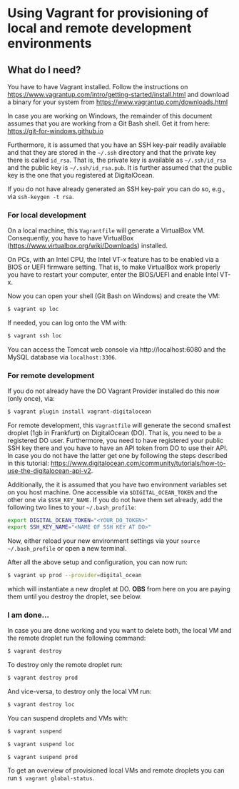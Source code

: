 # Using Vagrant for provisioning of local and remote development environments

## What do I need?

You have to have Vagrant installed. Follow the instructions on https://www.vagrantup.com/intro/getting-started/install.html and download a binary for your system from https://www.vagrantup.com/downloads.html

In case you are working on Windows, the remainder of this document assumes that you are working from a Git Bash shell. Get it from here: https://git-for-windows.github.io

Furthermore, it is assumed that you have an SSH key-pair readily available and that they are stored in the `~/.ssh` directory and that the private key there is called `id_rsa`. That is, the private key is available as `~/.ssh/id_rsa` and the public key is `~/.ssh/id_rsa.pub`. It is further assumed that the public key is the one that you registered at DigitalOcean.

If you do not have already generated an SSH key-pair you can do so, e.g., via `ssh-keygen -t rsa`.


### For local development


On a local machine, this `Vagrantfile` will generate a VirtualBox VM. Consequently, you have to have VirtualBox (https://www.virtualbox.org/wiki/Downloads) installed.

On PCs, with an Intel CPU, the Intel VT-x feature has to be enabled via a BIOS or UEFI firmware setting. That is, to make VirtualBox work properly you have to restart your computer, enter the BIOS/UEFI and enable Intel VT-x.

Now you can open your shell (Git Bash on Windows) and create the VM:

```bash
$ vagrant up loc
```

If needed, you can log onto the VM with:

```bash
$ vagrant ssh loc
```




You can access the Tomcat web console via http://localhost:6080 and the MySQL database via `localhost:3306`.



### For remote development

If you do not already have the DO Vagrant Provider installed do this now (only once), via:

```bash
$ vagrant plugin install vagrant-digitalocean
```

For remote development, this `Vagrantfile` will generate the second smallest droplet (1gb in Frankfurt) on DigitalOcean (DO). That is, you need to be a registered DO user. Furthermore, you need to have registered your public SSH key there and you have to have an API token from DO to use their API. In case you do not have the latter get one by following the steps described in this tutorial: https://www.digitalocean.com/community/tutorials/how-to-use-the-digitalocean-api-v2.

Additionally, the it is assumed that you have two environment variables set on you host machine. One accessible via `$DIGITAL_OCEAN_TOKEN` and the other one via `$SSH_KEY_NAME`. If you do not have them set already, add the following two lines to your `~/.bash_profile`:

```bash
export DIGITAL_OCEAN_TOKEN="<YOUR_DO_TOKEN>"
export SSH_KEY_NAME="<NAME OF SSH KEY AT DO>"
```

Now, either reload your new environment settings via your `source ~/.bash_profile` or open a new terminal.


After all the above setup and configuration, you can now run:

```bash
$ vagrant up prod --provider=digital_ocean
```

which will instantiate a new droplet at DO. **OBS** from here on you are paying them until you destroy the droplet, see below.

### I am done...

In case you are done working and you want to delete both, the local VM and the remote droplet run the following command:

```bash
$ vagrant destroy
```

To destroy only the remote droplet run:

```bash
$ vagrant destroy prod
```

And vice-versa, to destroy only the local VM run:

```bash
$ vagrant destroy loc
```


You can suspend droplets and VMs with:

```bash
$ vagrant suspend
```

```bash
$ vagrant suspend loc
```

```bash
$ vagrant suspend prod
```


To get an overview of provisioned local VMs and remote droplets you can run `$ vagrant global-status`.
